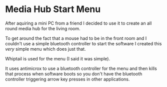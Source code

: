 # Media Hub Start Menu

After aquiring a mini PC from a friend I decided to use it to create an all round media hub for the
living room.

To get around the fact that a mouse had to be in the front room and I couldn't use a simple
bluetooth controller to start the software I created this *very* simple menu which does just that. 

Whiptail is used for the menu (I said it was simple). 

It uses antimicrox to use a bluetooth controller for the menu and then kills that process when
software boots so you don't have the bluetooth controller triggering arrow key presses in other
applications.
